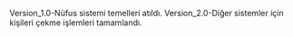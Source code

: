 Version_1.0-Nüfus sistemi temelleri atıldı.
Version_2.0-Diğer sistemler için kişileri çekme işlemleri tamamlandı.
